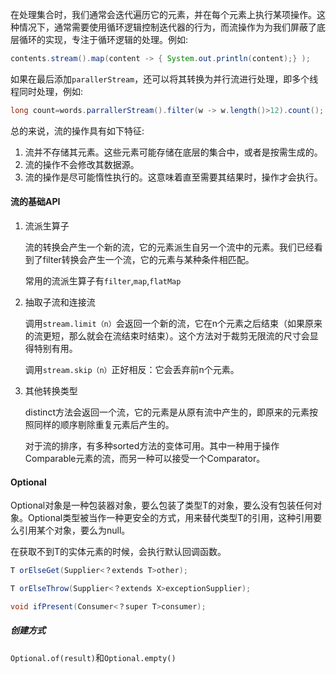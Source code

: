 在处理集合时，我们通常会迭代遍历它的元素，并在每个元素上执行某项操作。这种情况下，通常需要使用循环逻辑控制迭代器的行为，而流操作为为我们屏蔽了底层循环的实现，专注于循环逻辑的处理。例如:

```java
contents.stream().map(content -> { System.out.println(content);} );
```

如果在最后添加`parallerStream`，还可以将其转换为并行流进行处理，即多个线程同时处理，例如:

```java
long count=words.parrallerStream().filter(w -> w.length()>12).count();
```

总的来说，流的操作具有如下特征:

1. 流并不存储其元素。这些元素可能存储在底层的集合中，或者是按需生成的。
2. 流的操作不会修改其数据源。
3. 流的操作是尽可能惰性执行的。这意味着直至需要其结果时，操作才会执行。

#### 流的基础API

1. 流派生算子

   流的转换会产生一个新的流，它的元素派生自另一个流中的元素。我们已经看到了filter转换会产生一个流，它的元素与某种条件相匹配。

   常用的流派生算子有`filter`,`map`,`flatMap`

2. 抽取子流和连接流

   调用`stream.limit（n）`会返回一个新的流，它在n个元素之后结束（如果原来的流更短，那么就会在流结束时结束）。这个方法对于裁剪无限流的尺寸会显得特别有用。

   调用`stream.skip（n）`正好相反：它会丢弃前n个元素。

3. 其他转换类型

   distinct方法会返回一个流，它的元素是从原有流中产生的，即原来的元素按照同样的顺序剔除重复元素后产生的。

   对于流的排序，有多种sorted方法的变体可用。其中一种用于操作Comparable元素的流，而另一种可以接受一个Comparator。

#### Optional

Optional<T>对象是一种包装器对象，要么包装了类型T的对象，要么没有包装任何对象。Optional<T>类型被当作一种更安全的方式，用来替代类型T的引用，这种引用要么引用某个对象，要么为null。

在获取不到T的实体元素的时候，会执行默认回调函数。

```java
T orElseGet(Supplier<？extends T>other);

T orElseThrow(Supplier<？extends X>exceptionSupplier);

void ifPresent(Consumer<？super T>consumer);
```

##### 创建方式

`Optional.of(result)`和`Optional.empty()`

